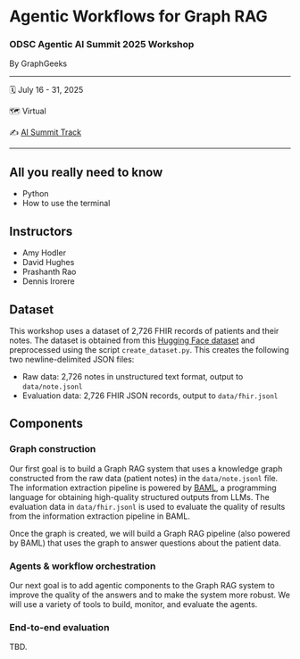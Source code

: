 Agentic Workflows for Graph RAG
================

### ODSC Agentic AI Summit 2025 Workshop

By GraphGeeks

----

:spiral_calendar:  July 16 - 31, 2025

:world_map:        Virtual

:writing_hand:     [AI Summit Track](https://www.summit.ai/#Tracks)

----

## All you really need to know

- Python
- How to use the terminal

## Instructors

* Amy Hodler
* David Hughes
* Prashanth Rao
* Dennis Irorere

## Dataset

This workshop uses a dataset of 2,726 FHIR records of patients and their notes. The dataset is obtained
from this [Hugging Face dataset](https://huggingface.co/datasets/kishanbodybrain/test-fhir/tree/main/data)
and preprocessed using the script `create_dataset.py`. This creates the following two newline-delimited
JSON files:

- Raw data: 2,726 notes in unstructured text format, output to `data/note.jsonl`
- Evaluation data: 2,726 FHIR JSON records, output to `data/fhir.jsonl`

## Components

### Graph construction

Our first goal is to build a Graph RAG system that uses a knowledge graph constructed from
the raw data (patient notes) in the `data/note.jsonl` file. The information extraction pipeline
is powered by [BAML](https://www.boundaryml.com/), a programming language for obtaining high-quality
structured outputs from LLMs. The evaluation data in `data/fhir.jsonl` is used to evaluate the
quality of results from the information extraction pipeline in BAML.

Once the graph is created, we will build a Graph RAG pipeline (also powered by BAML) that uses the
graph to answer questions about the patient data.

### Agents & workflow orchestration

Our next goal is to add agentic components to the Graph RAG system to improve the quality of the
answers and to make the system more robust. We will use a variety of tools to build, monitor, and
evaluate the agents.

### End-to-end evaluation

TBD.

